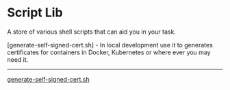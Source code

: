 # Script Lib

A store of various shell scripts that can aid you in your task.

[generate-self-signed-cert.sh] - In local development use it to generates certificates for containers in Docker, Kubernetes or where ever you may need it.

---

[generate-self-signed-cert.sh](generate-self-signed-cert.sh)
